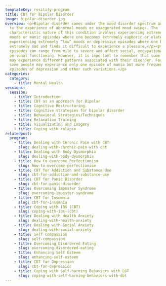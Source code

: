 ```yaml
---
templateKey: resilify-program
title: CBT for Bipolar Disorder
image: bipolar-disorder.jpg
overview: <p>Bipolar disorder comes under the mood disorder spectrum and refers
  to the experience of abnormal moods or exaggerated mood swings. The
  characteristic nature of this condition involves experiencing extremely “high”
  moods or manic episodes where one becomes extremely euphoric or elated and
  experiencing extremely “low” moods or depressive episodes where one becomes
  extremely sad and finds it difficult to experience a pleasure.</p><p>These
  episodes can range from mild to severe and affect social, occupational and
  personal functioning. However, it is important to remember that some people
  may experience different patterns associated with their disorder. For example,
  some people may experience only one episode of mania but more frequent
  episodes of depression and other such variations.</p>
categories:
  category:
    - title: Mental Health
sessions:
  session:
    - title: Introduction
    - title: CBT as an approach for Bipolar
    - title: Cognitive Restructuring
    - title: Cognitive strategies for bipolar disorder
    - title: Behavioral Strategies/Techniques
    - title: Relaxation Training
    - title: Visualization and Imagery
    - title: Coping with relapse
relatedpost:
  program:
    - title: Dealing with Chronic Pain with CBT
      slug: dealing-with-chronic-pain-with-cbt
    - title: Dealing with Body Dysmorphia
      slug: dealing-with-body-dysmorphia
    - title: How to overcome Perfectionism
      slug: how-to-overcome-perfectionism
    - title: CBT for Addiction and Substance Use
      slug: cbt-for-addiction-and-substance-use
    - title: CBT for Panic Disorder
      slug: cbt-for-panic-disorder
    - title: Overcoming Imposter Syndrome
      slug: overcoming-imposter-syndrome
    - title: CBT for Insomnia
      slug: cbt-for-insomnia
    - title: Coping with IBS (CBT)
      slug: coping-with-ibs-(cbt)
    - title: Dealing with Health Anxiety
      slug: dealing-with-health-anxiety
    - title: Dealing with Social Anxiety
      slug: dealing-with-social-anxiety
    - title: Self Compassion
      slug: self-compassion
    - title: Overcoming Disordered Eating
      slug: overcoming-disordered-eating
    - title: Enhancing Self Esteem
      slug: enhancing-self-esteem
    - title: CBT for Depression
      slug: cbt-for-depression
    - title: Coping with Self-harming Behaviors with DBT
      slug: coping-with-self-harming-behaviors-with-dbt
---
```

